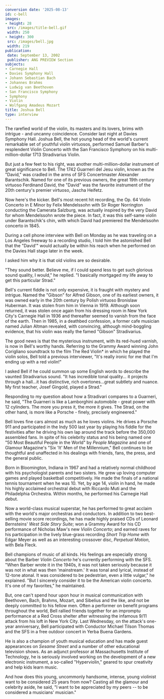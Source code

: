 ```yaml
---
conversion date: '2025-08-13'
id: c-bell
images:
- height: 28
 src: /images/title-bell.gif
 width: 250
- height: 300
 src: /images/bell.jpg
 width: 219
publication:
 date: September 13, 2002
 publisher: ANG PREVIEW Section
subjects:
- Carnegie Hall
- Davies Symphony Hall
- Johann Sebastian Bach
- Johannes Brahms
- Ludwig van Beethoven
- San Francisco Symphony
- Symphony
- Violin
- Wolfgang Amadeus Mozart
title: Joshua Bell
type: interview
---
```



The rarefied world of the violin, its masters and its lovers, brims with intrigue - and uncanny coincidence.
Consider last night at Davies Symphony Hall. Joshua Bell, the hot young head of the world's current remarkable set of youthful violin virtuosos, performed Samuel Barber's resplendent Violin Concerto with the San Francisco Symphony on his multi-million-dollar 1713 Stradivarius Violin.

But just a few feet to his right, was another multi-million-dollar instrument of great significance to Bell. The 1742 Guarneri del Jesu violin, known as the "David," was cradled in the arms of SFS Concertmaster Alexander Barantschik. Named for one of its previous owners, the great 19th century virtuoso Ferdinand David, the "David" was the favorite instrument of the 20th century's premier virtuoso, Jascha Heifetz.

Now here's the kicker. Bell's most recent hit recording, the Op. 64 Violin Concerto in E Minor by Felix Mendelssohn with Sir Roger Norrington conducting the Camerata Salzburg, was actually inspired by the very David for whom Mendelssohn wrote the piece. In fact, it was this self-same violin under Barantschik's chin, with which David had premiered the Mendelssohn concerto in 1845.

During a cell phone interview with Bell on Monday as he was traveling on a Los Angeles freeway to a recording studio, I told him the astonished Bell that the "David'" would actually be within his reach when he performed on the Davies Hall stage later in the week.

I asked him why it is that old violins are so desirable.

"They sound better. Believe me, if I could spend less to get such glorious sound quality, I would," he replied. "I basically mortgaged my life away to get this particular Strad."

Bell's current fiddle is not only expensive, it is fraught with mystery and intrigue. Named the "Gibson" for Alfred Gibson, one of its earliest owners, it was owned early in the 20th century by Polish virtuoso Bronislaw Huberman. It was stolen from him in Vienna in 1919. Although soon returned, it was stolen once again from his dressing room in New York City's Carnegie Hall in 1936 and thereafter seemed to vanish from the face of the earth. Then in 1985, in a deathbed confession, a former cafe musician named Julian Altman revealed, with convincing, although mind-boggling evidence, that his violin was really the famed "Gibson" Stradivarius.

The good news is that the mysterious instrument, with its red-hued varnish, is now in Bell's worthy hands. Referring to the Grammy Award winning John Corigliano soundtrack to the film The Red Violin* in which he played the violin solos, Bell told a previous interviewer, "It's really ironic for me that I'm ending up with a red violin!"

I asked Bell if he could summon up some English words to describe the vaunted Stradivarius sound. "It has incredible tonal quality... it projects through a hall...it has distinctive, rich overtones...great subtlety and nuance. My first teacher, Josef Gingold, played a Strad."

Responding to my question about how a Stradivari compares to a Guarneri, he said, "The Guarneri is like a Lamborghini automobile - great power with 12 cylinders. The more you press it, the more it gives. The Strad, on the other hand, is more like a Porsche - finely, precisely engineered."

Bell loves fine cars almost as much as he loves violins. He drives a Porsche 911 and participated in the Indy 500 last year by playing his fiddle for the festivities after he driving his own lap around the track before the 350,000 assembled fans.
In spite of his celebrity status and his being named one "50 Most Beautiful People in the World" by *People Magazine* and one of Glamour Magazine's "Six 'It' Men of the Millennium," Bell continues to be thoughtful and unaffected in his dealings with friends, fans, the press, and the general public.

Born in Bloomington, Indiana in 1967 and had a relatively normal childhood with his psychologist parents and two sisters. He grew up loving computer games and played basketball competitively. He made the finals of a national tennis tournament when he was 10. Yet, by age 14, violin in hand, he made his highly acclaimed orchestral debut with Riccardo Muti and the Philadelphia Orchestra. Within months, he performed his Carnegie Hall debut.

Now a world-class musical superstar, he has performed to great acclaim with the world's major orchestras and conductors. In addition to two best-selling movie score recordings, he has made highly praised CDs of Leonard Bernsteins' *West Side Story Suite*; won a Grammy Award for his CD performance of Nicholas Maw's new *Violin Concerto*; and earned raves for his participation in the lively blue-grass recording *Short Trip Home* with Edgar Meyer as well as an interesting crossover disc, *Perpetual Motion*, with Bela Fleck.

Bell champions of music of all kinds. His feelings are especially strong about the Barber *Violin Concerto* he's currently performing with the SFS. "When Barber wrote it in the 1940s, it was not taken seriously because it was not in what was then 'mainstream.' It was tonal and lyrical, instead of 12-tone atonal. It was considered to be pedestrian, even a little vulgar," he explained. "But I sincerely consider it to be the American violin concerto. It's one of my favorites," he maintained.

But, one can't spend hour upon hour in musical communication with Beethoven, Bach, Brahms, Mozart, and Sibelius and the like, and not be deeply committed to his fellow men. Often a performer on benefit programs throughout the world, Bell rallied friends together for an impromptu performance at a Red Cross shelter after witnessing the infamous 9/11 attack from his loft in New York City. Last Wednesday, on the attack's one-year anniversary, Bell participated with Conductor Michael Tilson Thomas and the SFS in a free outdoor concert in Yerba Buena Gardens.

He is also a champion of youth musical education and has made guest appearances on *Sesame Street* and a number of other educational television shows. As an adjunct professor at Massachusetts Institute of Technology, he is seriously involved working on the development of a new electronic instrument, a so-called "Hyperviolin," geared to spur creativity and help kids learn music.

And how does this young, uncommonly handsome, intense, young violinist want to be considered 25 years from now?
Casting all the glamour and celebrity aside, he said, "I want to be appreciated by my peers -- to be considered a musicians' musician."

